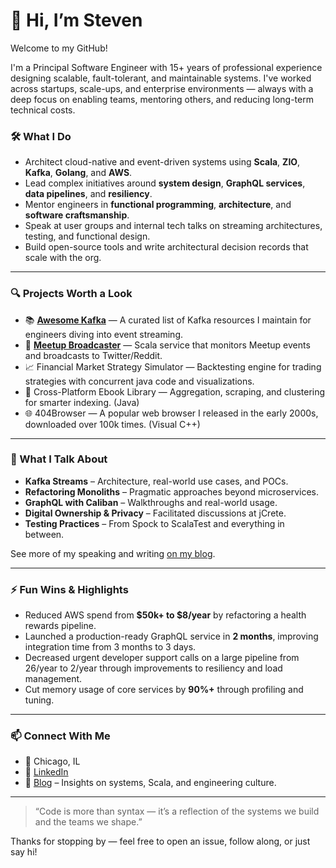 # 👋 Hi, I’m Steven

Welcome to my GitHub!

I'm a Principal Software Engineer with 15+ years of professional experience designing scalable, fault-tolerant, and maintainable systems. I've worked across startups, scale-ups, and enterprise environments — always with a deep focus on enabling teams, mentoring others, and reducing long-term technical costs.

### 🛠️ What I Do
- Architect cloud-native and event-driven systems using **Scala**, **ZIO**, **Kafka**, **Golang**, and **AWS**.
- Lead complex initiatives around **system design**, **GraphQL services**, **data pipelines**, and **resiliency**.
- Mentor engineers in **functional programming**, **architecture**, and **software craftsmanship**.
- Speak at user groups and internal tech talks on streaming architectures, testing, and functional design.
- Build open-source tools and write architectural decision records that scale with the org.

---

### 🔍 Projects Worth a Look
- 📚 [**Awesome Kafka**](https://github.com/monksy/awesome-kafka) — A curated list of Kafka resources I maintain for engineers diving into event streaming.
- 📢 [**Meetup Broadcaster**](https://github.com/monksy/meetup-broadcaster) — Scala service that monitors Meetup events and broadcasts to Twitter/Reddit.
- 📈 Financial Market Strategy Simulator — Backtesting engine for trading strategies with concurrent java code and visualizations.
- 📘 Cross-Platform Ebook Library — Aggregation, scraping, and clustering for smarter indexing. (Java)
- 🌐 404Browser — A popular web browser I released in the early 2000s, downloaded over 100k times. (Visual C++)

---

### 🧠 What I Talk About
- **Kafka Streams** – Architecture, real-world use cases, and POCs.
- **Refactoring Monoliths** – Pragmatic approaches beyond microservices.
- **GraphQL with Caliban** – Walkthroughs and real-world usage.
- **Digital Ownership & Privacy** – Facilitated discussions at jCrete.
- **Testing Practices** – From Spock to ScalaTest and everything in between.

See more of my speaking and writing [on my blog](https://mrmonksy.com/).

---

### ⚡ Fun Wins & Highlights
- Reduced AWS spend from **$50k+ to $8/year** by refactoring a health rewards pipeline.
- Launched a production-ready GraphQL service in **2 months**, improving integration time from 3 months to 3 days.
- Decreased urgent developer support calls on a large pipeline from 26/year to 2/year through improvements to resiliency and load management.
- Cut memory usage of core services by **90%+** through profiling and tuning.

---

### 📫 Connect With Me
- 📍 Chicago, IL
- 🔗 [LinkedIn](https://linkedin.com/in/stevenkhicks)
- 🧠 [Blog](https://mrmonksy.com/) – Insights on systems, Scala, and engineering culture.

---

> “Code is more than syntax — it’s a reflection of the systems we build and the teams we shape.”

Thanks for stopping by — feel free to open an issue, follow along, or just say hi!
